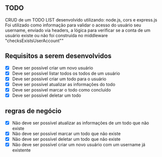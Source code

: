 ## TODO

CRUD de um TODO LIST desenvolvido utilizando: node.js, cors e express.js
Foi utilizado como informação para validar o acesso do usuário seu username, enviado via headers, a lógica para verificar se a conta de um usuário existe ou não foi construída no middleware "checksExistsUserAccount""

## Requisitos a serem desenvolvidos

- [x] Deve ser possível criar um novo usuário
- [x] Deve ser possível listar todos os todos de um usuário
- [x] Deve ser possível criar um todo para o usuário
- [x] Deve ser possível atualizar as informações do todo
- [x] Deve ser possível marcar o todo como concluído
- [x] Deve ser possível deletar um todo

## regras de negócio

- [x] Não deve ser possível atualizar as informações de um todo que não existe
- [x] Não deve ser possível marcar um todo que não existe
- [x] Não deve ser possível deletar um todo que não existe
- [x] Não deve ser possível criar um novo usuário com um username já existente
